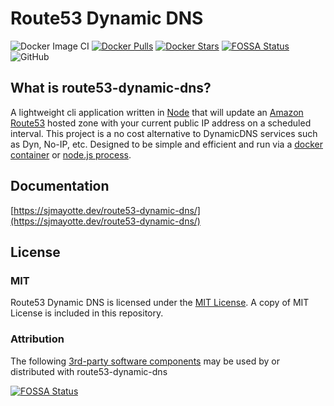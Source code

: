 # Route53 Dynamic DNS

![Docker Image CI](https://img.shields.io/github/workflow/status/sjmayotte/route53-dynamic-dns/Docker%20Image%20CI?label=Docker%20Image%20CI)
[![Docker Pulls](https://img.shields.io/docker/pulls/sjmayotte/route53-dynamic-dns)](https://hub.docker.com/r/sjmayotte/route53-dynamic-dns/)
[![Docker Stars](https://img.shields.io/docker/stars/sjmayotte/route53-dynamic-dns)](https://hub.docker.com/r/sjmayotte/route53-dynamic-dns/)
[![FOSSA Status](https://app.fossa.io/api/projects/git%2Bhttps%3A%2F%2Fgithub.com%2Fsjmayotte%2Froute53-dynamic-dns.svg?type=shield)](https://app.fossa.io/projects/git%2Bhttps%3A%2F%2Fgithub.com%2Fsjmayotte%2Froute53-dynamic-dns?ref=badge_shield)
![GitHub](https://img.shields.io/github/license/sjmayotte/route53-dynamic-dns)

## What is route53-dynamic-dns?

A lightweight cli application written in [Node](https://nodejs.org/en/) that will update
an [Amazon Route53](http://aws.amazon.com/route53/) hosted zone with your current public IP address on a scheduled
interval. This project is a no cost alternative to DynamicDNS services such as Dyn, No-IP, etc. Designed to be simple
and efficient and run via a [docker container](https://hub.docker.com/r/sjmayotte/route53-dynamic-dns/)
or [node.js process](https://github.com/sjmayotte/route53-dynamic-dns/releases/latest).

## Documentation

[https://sjmayotte.dev/route53-dynamic-dns/](https://sjmayotte.dev/route53-dynamic-dns/)

## License

### MIT

Route53 Dynamic DNS is licensed under the [MIT License](https://opensource.org/licenses/MIT). A copy of MIT License is
included in this repository.

### Attribution

The following [3rd-party software components](https://app.fossa.io/reports/f5377d5f-557e-4e21-8bfa-93a27ea6e540) may be
used by or distributed with route53-dynamic-dns

[![FOSSA Status](https://app.fossa.io/api/projects/git%2Bhttps%3A%2F%2Fgithub.com%2Fsjmayotte%2Froute53-dynamic-dns.svg?type=large)](https://app.fossa.io/projects/git%2Bhttps%3A%2F%2Fgithub.com%2Fsjmayotte%2Froute53-dynamic-dns?ref=badge_large)
